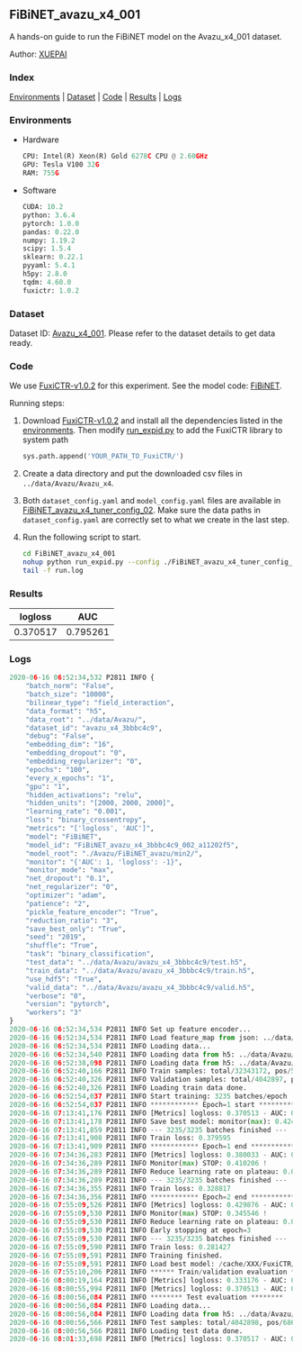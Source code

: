 ## FiBiNET_avazu_x4_001

A hands-on guide to run the FiBiNET model on the Avazu_x4_001 dataset.

Author: [XUEPAI](https://github.com/xue-pai)

### Index
[Environments](#Environments) | [Dataset](#Dataset) | [Code](#Code) | [Results](#Results) | [Logs](#Logs)

### Environments
+ Hardware

  ```python
  CPU: Intel(R) Xeon(R) Gold 6278C CPU @ 2.60GHz
  GPU: Tesla V100 32G
  RAM: 755G

  ```

+ Software

  ```python
  CUDA: 10.2
  python: 3.6.4
  pytorch: 1.0.0
  pandas: 0.22.0
  numpy: 1.19.2
  scipy: 1.5.4
  sklearn: 0.22.1
  pyyaml: 5.4.1
  h5py: 2.8.0
  tqdm: 4.60.0
  fuxictr: 1.0.2
  ```

### Dataset
Dataset ID: [Avazu_x4_001](https://github.com/openbenchmark/BARS/blob/master/ctr_prediction/datasets/Avazu/README.md#Avazu_x4_001). Please refer to the dataset details to get data ready.

### Code

We use [FuxiCTR-v1.0.2](https://github.com/xue-pai/FuxiCTR/tree/v1.0.2) for this experiment. See the model code: [FiBiNET](https://github.com/xue-pai/FuxiCTR/blob/v1.0.2/fuxictr/pytorch/models/FiBiNET.py).

Running steps:

1. Download [FuxiCTR-v1.0.2](https://github.com/xue-pai/FuxiCTR/archive/refs/tags/v1.0.2.zip) and install all the dependencies listed in the [environments](#environments). Then modify [run_expid.py](./run_expid.py#L5) to add the FuxiCTR library to system path
    
    ```python
    sys.path.append('YOUR_PATH_TO_FuxiCTR/')
    ```

2. Create a data directory and put the downloaded csv files in `../data/Avazu/Avazu_x4`.

3. Both `dataset_config.yaml` and `model_config.yaml` files are available in [FiBiNET_avazu_x4_tuner_config_02](./FiBiNET_avazu_x4_tuner_config_02). Make sure the data paths in `dataset_config.yaml` are correctly set to what we create in the last step.

4. Run the following script to start.

    ```bash
    cd FiBiNET_avazu_x4_001
    nohup python run_expid.py --config ./FiBiNET_avazu_x4_tuner_config_02 --expid FiBiNET_avazu_x4_002_3a9a2fa0 --gpu 0 > run.log &
    tail -f run.log
    ```

### Results

| logloss | AUC  |
|:--------------------:|:--------------------:|
| 0.370517 | 0.795261  |


### Logs
```python
2020-06-16 06:52:34,532 P2811 INFO {
    "batch_norm": "False",
    "batch_size": "10000",
    "bilinear_type": "field_interaction",
    "data_format": "h5",
    "data_root": "../data/Avazu/",
    "dataset_id": "avazu_x4_3bbbc4c9",
    "debug": "False",
    "embedding_dim": "16",
    "embedding_dropout": "0",
    "embedding_regularizer": "0",
    "epochs": "100",
    "every_x_epochs": "1",
    "gpu": "1",
    "hidden_activations": "relu",
    "hidden_units": "[2000, 2000, 2000]",
    "learning_rate": "0.001",
    "loss": "binary_crossentropy",
    "metrics": "['logloss', 'AUC']",
    "model": "FiBiNET",
    "model_id": "FiBiNET_avazu_x4_3bbbc4c9_002_a11202f5",
    "model_root": "./Avazu/FiBiNET_avazu/min2/",
    "monitor": "{'AUC': 1, 'logloss': -1}",
    "monitor_mode": "max",
    "net_dropout": "0.1",
    "net_regularizer": "0",
    "optimizer": "adam",
    "patience": "2",
    "pickle_feature_encoder": "True",
    "reduction_ratio": "3",
    "save_best_only": "True",
    "seed": "2019",
    "shuffle": "True",
    "task": "binary_classification",
    "test_data": "../data/Avazu/avazu_x4_3bbbc4c9/test.h5",
    "train_data": "../data/Avazu/avazu_x4_3bbbc4c9/train.h5",
    "use_hdf5": "True",
    "valid_data": "../data/Avazu/avazu_x4_3bbbc4c9/valid.h5",
    "verbose": "0",
    "version": "pytorch",
    "workers": "3"
}
2020-06-16 06:52:34,534 P2811 INFO Set up feature encoder...
2020-06-16 06:52:34,534 P2811 INFO Load feature_map from json: ../data/Avazu/avazu_x4_3bbbc4c9/feature_map.json
2020-06-16 06:52:34,534 P2811 INFO Loading data...
2020-06-16 06:52:34,540 P2811 INFO Loading data from h5: ../data/Avazu/avazu_x4_3bbbc4c9/train.h5
2020-06-16 06:52:38,098 P2811 INFO Loading data from h5: ../data/Avazu/avazu_x4_3bbbc4c9/valid.h5
2020-06-16 06:52:40,166 P2811 INFO Train samples: total/32343172, pos/5492052, neg/26851120, ratio/16.98%
2020-06-16 06:52:40,326 P2811 INFO Validation samples: total/4042897, pos/686507, neg/3356390, ratio/16.98%
2020-06-16 06:52:40,326 P2811 INFO Loading train data done.
2020-06-16 06:52:54,037 P2811 INFO Start training: 3235 batches/epoch
2020-06-16 06:52:54,037 P2811 INFO ************ Epoch=1 start ************
2020-06-16 07:13:41,176 P2811 INFO [Metrics] logloss: 0.370513 - AUC: 0.795259
2020-06-16 07:13:41,178 P2811 INFO Save best model: monitor(max): 0.424746
2020-06-16 07:13:41,859 P2811 INFO --- 3235/3235 batches finished ---
2020-06-16 07:13:41,908 P2811 INFO Train loss: 0.379595
2020-06-16 07:13:41,909 P2811 INFO ************ Epoch=1 end ************
2020-06-16 07:34:36,283 P2811 INFO [Metrics] logloss: 0.380033 - AUC: 0.790240
2020-06-16 07:34:36,289 P2811 INFO Monitor(max) STOP: 0.410206 !
2020-06-16 07:34:36,289 P2811 INFO Reduce learning rate on plateau: 0.000100
2020-06-16 07:34:36,289 P2811 INFO --- 3235/3235 batches finished ---
2020-06-16 07:34:36,355 P2811 INFO Train loss: 0.328817
2020-06-16 07:34:36,356 P2811 INFO ************ Epoch=2 end ************
2020-06-16 07:55:09,526 P2811 INFO [Metrics] logloss: 0.429876 - AUC: 0.775422
2020-06-16 07:55:09,530 P2811 INFO Monitor(max) STOP: 0.345546 !
2020-06-16 07:55:09,530 P2811 INFO Reduce learning rate on plateau: 0.000010
2020-06-16 07:55:09,530 P2811 INFO Early stopping at epoch=3
2020-06-16 07:55:09,530 P2811 INFO --- 3235/3235 batches finished ---
2020-06-16 07:55:09,590 P2811 INFO Train loss: 0.281427
2020-06-16 07:55:09,591 P2811 INFO Training finished.
2020-06-16 07:55:09,591 P2811 INFO Load best model: /cache/XXX/FuxiCTR/benchmarks/Avazu/FiBiNET_avazu/min2/avazu_x4_3bbbc4c9/FiBiNET_avazu_x4_3bbbc4c9_002_a11202f5_model.ckpt
2020-06-16 07:55:10,206 P2811 INFO ****** Train/validation evaluation ******
2020-06-16 08:00:19,164 P2811 INFO [Metrics] logloss: 0.333176 - AUC: 0.851813
2020-06-16 08:00:55,994 P2811 INFO [Metrics] logloss: 0.370513 - AUC: 0.795259
2020-06-16 08:00:56,084 P2811 INFO ******** Test evaluation ********
2020-06-16 08:00:56,084 P2811 INFO Loading data...
2020-06-16 08:00:56,084 P2811 INFO Loading data from h5: ../data/Avazu/avazu_x4_3bbbc4c9/test.h5
2020-06-16 08:00:56,566 P2811 INFO Test samples: total/4042898, pos/686507, neg/3356391, ratio/16.98%
2020-06-16 08:00:56,566 P2811 INFO Loading test data done.
2020-06-16 08:01:33,698 P2811 INFO [Metrics] logloss: 0.370517 - AUC: 0.795261

```
